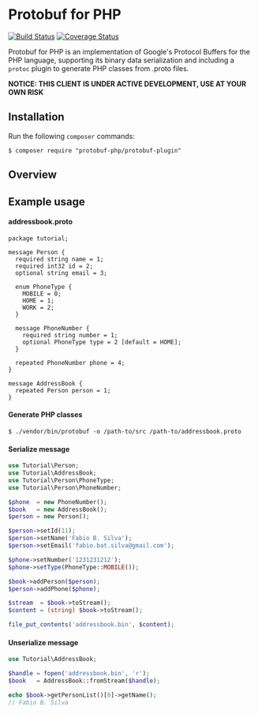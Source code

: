 Protobuf for PHP
================

[![Build Status](https://travis-ci.org/protobuf-php/protobuf-plugin.svg?branch=master)](https://travis-ci.org/protobuf-php/protobuf-plugin)
[![Coverage Status](https://coveralls.io/repos/protobuf-php/protobuf-plugin/badge.svg?branch=master&service=github)](https://coveralls.io/github/protobuf-php/protobuf-plugin?branch=master)

Protobuf for PHP is an implementation of Google's Protocol Buffers for the PHP
language, supporting its binary data serialization and including a `protoc`
plugin to generate PHP classes from .proto files.

**NOTICE: THIS CLIENT IS UNDER ACTIVE DEVELOPMENT, USE AT YOUR OWN RISK**

## Installation

Run the following `composer` commands:

```console
$ composer require "protobuf-php/protobuf-plugin"
```


## Overview

## Example usage


#### addressbook.proto

```
package tutorial;

message Person {
  required string name = 1;
  required int32 id = 2;
  optional string email = 3;

  enum PhoneType {
    MOBILE = 0;
    HOME = 1;
    WORK = 2;
  }

  message PhoneNumber {
    required string number = 1;
    optional PhoneType type = 2 [default = HOME];
  }

  repeated PhoneNumber phone = 4;
}

message AddressBook {
  repeated Person person = 1;
}

```


#### Generate PHP classes

```console
$ ./vendor/bin/protobuf -o /path-to/src /path-to/addressbook.proto
```


#### Serialize message

```php
use Tutorial\Person;
use Tutorial\AddressBook;
use Tutorial\Person\PhoneType;
use Tutorial\Person\PhoneNumber;

$phone  = new PhoneNumber();
$book   = new AddressBook();
$person = new Person();

$person->setId(11);
$person->setName('Fabio B. Silva');
$person->setEmail('fabio.bat.silva@gmail.com');

$phone->setNumber('1231231212');
$phone->setType(PhoneType::MOBILE());

$book->addPerson($person);
$person->addPhone($phone);

$stream  = $book->toStream();
$content = (string) $book->toStream();

file_put_contents('addressbook.bin', $content);

```

#### Unserialize message

```php
use Tutorial\AddressBook;

$handle = fopen('addressbook.bin', 'r');
$book   = AddressBook::fromStream($handle);

echo $book->getPersonList()[0]->getName();
// Fabio B. Silva

```

